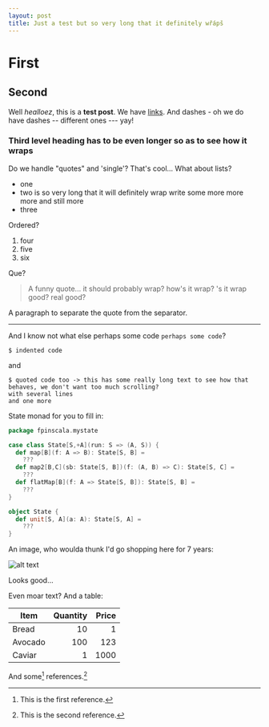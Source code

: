 ```yaml
---
layout: post
title: Just a test but so very long that it definitely wřápš
---
```


# First

## Second

Well *healloez*, this is a **test post**. We have [links](https://tasuki.org/). And dashes - oh we do have dashes -- different ones --- yay!

### Third level heading has to be even longer so as to see how it wraps

Do we handle "quotes" and 'single'? That's cool... What about lists?
- one
- two is so very long that it will definitely wrap write some more more more and still more
- three

Ordered?

1. four
2. five
3. six

Que?

> A funny quote... it should probably wrap? how's it wrap? 's it wrap good? real good?

A paragraph to separate the quote from the separator.

---

And I know not what else perhaps some code `perhaps some code`?

    $ indented code

and

```
$ quoted code too -> this has some really long text to see how that behaves, we don't want too much scrolling?
with several lines
and one more
```

State monad for you to fill in:

```scala
package fpinscala.mystate

case class State[S,+A](run: S => (A, S)) {
  def map[B](f: A => B): State[S, B] =
    ???
  def map2[B,C](sb: State[S, B])(f: (A, B) => C): State[S, C] =
    ???
  def flatMap[B](f: A => State[S, B]): State[S, B] =
    ???
}

object State {
  def unit[S, A](a: A): State[S, A] =
    ???
}
```

An image, who woulda thunk I'd go shopping here for 7 years:

![alt text](https://gallery.tasuki.org/gallery/2009/06-5-warszawa/48-still-raining.jpg)

Looks good...

Even moar text? And a table:

| Item    | Quantity | Price |
|---------|---------:|------:|
| Bread   | 10       | 1     |
| Avocado | 100      | 123   |
| Caviar  | 1        | 1000  |

And some[^some] references.[^ref]

[^some]: This is the first reference.

[^ref]: This is the second reference.
